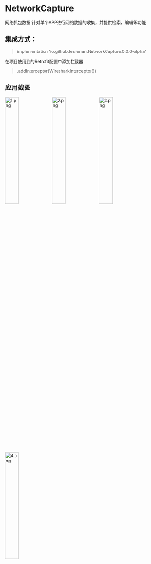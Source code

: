 # NetworkCapture
网络抓包数据
针对单个APP进行网络数据的收集，并提供检索，编辑等功能
## 集成方式：
> implementation 'io.github.leslienan:NetworkCapture:0.0.6-alpha'

在项目使用到的Retrofit配置中添加拦截器
> .addInterceptor(WiresharkInterceptor())

## 应用截图
<img src="https://p6-juejin.byteimg.com/tos-cn-i-k3u1fbpfcp/1ce3c1b74f1c46b184cbd51e4b152f2d~tplv-k3u1fbpfcp-watermark.image?" alt="1.png" width="30%" />

<img src="https://p6-juejin.byteimg.com/tos-cn-i-k3u1fbpfcp/b42a0f8e121e4e50a10b91b68e276d83~tplv-k3u1fbpfcp-watermark.image?" alt="2.png" width="30%" />

<img src="https://p9-juejin.byteimg.com/tos-cn-i-k3u1fbpfcp/eafb9049139a4c7e9ced195a089be564~tplv-k3u1fbpfcp-watermark.image?" alt="3.png" width="30%" />

<img src="https://p6-juejin.byteimg.com/tos-cn-i-k3u1fbpfcp/b23634c67c894d0e878afc4cb2bee5a0~tplv-k3u1fbpfcp-watermark.image?" alt="4.png" width="30%" />
